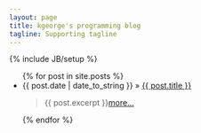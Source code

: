```yaml
---
layout: page
title: kgeorge's programming blog
tagline: Supporting tagline
---
```

{% include JB/setup %}

<ul class="posts">
  {% for post in site.posts %}
    <li><span>{{ post.date | date_to_string }}</span> &raquo; <a href="{{ BASE_PATH }}{{ post.url }}">{{ post.title }}</a>
    <blockquote>{{ post.excerpt }}<a href="{{ BASE_PATH }}{{ post.url }}">more...</a></blockquote>
    </li>
  {% endfor %}
</ul>



